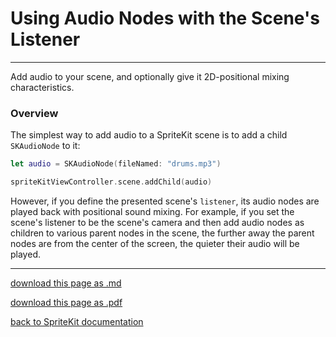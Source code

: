 # Using Audio Nodes with the Scene's Listener

---------------------

Add audio to your scene, and optionally give it 2D-positional mixing characteristics.

### Overview

The simplest way to add audio to a SpriteKit scene is to add a child `SKAudioNode` to it:


```swift
let audio = SKAudioNode(fileNamed: "drums.mp3")

spriteKitViewController.scene.addChild(audio)
```

However, if you define the presented scene's `listener`, its audio nodes are played back with positional sound mixing. For example, if you set the scene's listener to be the scene's camera and then add audio nodes as children to various parent nodes in the scene, the further away the parent nodes are from the center of the screen, the quieter their audio will be played.

----------------------

[download this page as .md](https://raw.githubusercontent.com/retrokid/retrokid.github.io/master/tech_notes/spritekit_documentation/009-skscene-using-audio-nodes-with-the-scenes-listener.md)

[download this page as .pdf](https://github.com/retrokid/retrokid.github.io/raw/master/tech_notes/spritekit_documentation/009-skscene-using-audio-nodes-with-the-scenes-listener.pdf)

[back to SpriteKit documentation](./spritekit-documentation)
